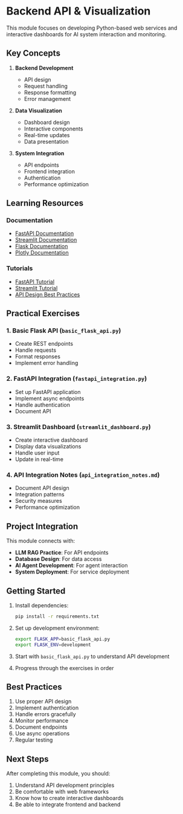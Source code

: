 # Backend API & Visualization

This module focuses on developing Python-based web services and interactive dashboards for AI system interaction and monitoring.

## Key Concepts

1. **Backend Development**
   - API design
   - Request handling
   - Response formatting
   - Error management

2. **Data Visualization**
   - Dashboard design
   - Interactive components
   - Real-time updates
   - Data presentation

3. **System Integration**
   - API endpoints
   - Frontend integration
   - Authentication
   - Performance optimization

## Learning Resources

### Documentation
- [FastAPI Documentation](https://fastapi.tiangolo.com/)
- [Streamlit Documentation](https://docs.streamlit.io/)
- [Flask Documentation](https://flask.palletsprojects.com/)
- [Plotly Documentation](https://plotly.com/python/)

### Tutorials
- [FastAPI Tutorial](https://fastapi.tiangolo.com/tutorial/)
- [Streamlit Tutorial](https://docs.streamlit.io/library/get-started)
- [API Design Best Practices](https://swagger.io/resources/articles/best-practices-in-api-design/)

## Practical Exercises

### 1. Basic Flask API (`basic_flask_api.py`)
- Create REST endpoints
- Handle requests
- Format responses
- Implement error handling

### 2. FastAPI Integration (`fastapi_integration.py`)
- Set up FastAPI application
- Implement async endpoints
- Handle authentication
- Document API

### 3. Streamlit Dashboard (`streamlit_dashboard.py`)
- Create interactive dashboard
- Display data visualizations
- Handle user input
- Update in real-time

### 4. API Integration Notes (`api_integration_notes.md`)
- Document API design
- Integration patterns
- Security measures
- Performance optimization

## Project Integration

This module connects with:
- **LLM RAG Practice**: For API endpoints
- **Database Design**: For data access
- **AI Agent Development**: For agent interaction
- **System Deployment**: For service deployment

## Getting Started

1. Install dependencies:
   ```bash
   pip install -r requirements.txt
   ```

2. Set up development environment:
   ```bash
   export FLASK_APP=basic_flask_api.py
   export FLASK_ENV=development
   ```

3. Start with `basic_flask_api.py` to understand API development

4. Progress through the exercises in order

## Best Practices

1. Use proper API design
2. Implement authentication
3. Handle errors gracefully
4. Monitor performance
5. Document endpoints
6. Use async operations
7. Regular testing

## Next Steps

After completing this module, you should:
1. Understand API development principles
2. Be comfortable with web frameworks
3. Know how to create interactive dashboards
4. Be able to integrate frontend and backend 